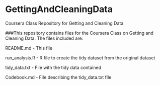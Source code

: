 # GettingAndCleaningData

Coursera Class Repository for Getting and Cleaning Data

###This repository contains files for the Coursera Class on Getting and Cleaning Data. The files included are:

  README.md - This file

  run_analysis.R - R file to create the tidy dataset from the original dataset

  tidy_data.txt - File with the tidy data contained

  Codebook.md - File describing the tidy_data.txt file
  
